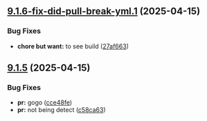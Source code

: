 ## [9.1.6-fix-did-pull-break-yml.1](https://github.com/TechnologyEnhancedLearning/GitPageBlazorWASM/compare/v9.1.5...v9.1.6-fix-did-pull-break-yml.1) (2025-04-15)


### Bug Fixes

* **chore but want:** to see build ([27af663](https://github.com/TechnologyEnhancedLearning/GitPageBlazorWASM/commit/27af6630c8aadfe4bdffc3504cd0931bf55206c5))

## [9.1.5](https://github.com/TechnologyEnhancedLearning/GitPageBlazorWASM/compare/v9.1.4...v9.1.5) (2025-04-15)


### Bug Fixes

* **pr:** gogo ([cce48fe](https://github.com/TechnologyEnhancedLearning/GitPageBlazorWASM/commit/cce48feb3cf1aa73005bbc44f6e798792d63edc3))
* **pr:** not being detect ([c58ca63](https://github.com/TechnologyEnhancedLearning/GitPageBlazorWASM/commit/c58ca63c40cac107205467e022fefa54eda9f54c))
